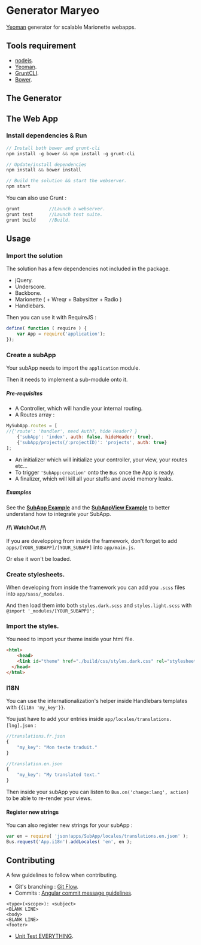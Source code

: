 # Generator Maryeo
[Yeoman](http://yeoman.io) generator for scalable Marionette webapps.

Tools requirement
------------------

- [nodejs](http://nodejs.org).
- [Yeoman](http://yeoman.io).
- [GruntCLI](https://github.com/gruntjs/grunt-cli).
- [Bower](https://bower.io).

The Generator
-----------


The Web App
-----------

### Install dependencies & Run

```javascript
// Install both bower and grunt-cli
npm install -g bower && npm install -g grunt-cli

// Update/install dependencies
npm install && bower install

// Build the solution && start the webserver.
npm start
```

You can also use Grunt :

```javascript
grunt           //Launch a webserver.
grunt test      //Launch test suite.
grunt build     //Build.
```

Usage
-----

### Import the solution

The solution has a few dependencies not included in the package.
- jQuery.
- Underscore.
- Backbone.
- Marionette ( + Wreqr + Babysitter + Radio )
- Handlebars.

Then you can use it with RequireJS :

```javascript
define( function ( require ) {
    var App = require('application');
});
```


### Create a subApp

Your subApp needs to import the `application` module.

Then it needs to implement a sub-module onto it.

##### Pre-requisites

- A Controller, which will handle your internal routing.
- A Routes array :
```javascript
MySubApp.routes = [
//{'route': 'handler', need Auth?, hide Header? }
    {'subApp': 'index', auth: false, hideHeader: true},
    {'subApp/projects(/:projectID)': 'projects', auth: true}
];
```
- An initializer which will initialize your controller, your view, your routes etc...
- To trigger `'SubApp:creation'` onto the `Bus` once the App is ready.
- A finalizer, which will kill all your stuffs and avoid memory leaks.

##### Examples

See the [**SubApp Example**](example/main.js) and the [**SubAppView Example**](example/views/AppExView.js) to better understand how to integrate your SubApp.

#### /!\ WatchOut /!\

If you are developping from inside the framework, don't forget to
add `apps/[YOUR_SUBAPP]/[YOUR_SUBAPP]` into `app/main.js`.

Or else it won't be loaded.

### Create stylesheets.

When developing from inside the framework you can add you `.scss` files into `app/sass/_modules`.

And then load them into both `styles.dark.scss` and `styles.light.scss` with `@import '_modules/[YOUR_SUBAPP]';`

### Import the styles.

You need to import your theme inside your html file.

```html
<html>
    <head>
    <link id="theme" href="./build/css/styles.dark.css" rel="stylesheet" type="text/css">
  </head>
</html>
```


### I18N

You can use the internationalization's helper inside Handlebars templates with `{{i18n 'my_key'}}`.

You just have to add your entries inside `app/locales/translations.[lng].json` :

```javascript
//translations.fr.json
{
    "my_key": "Mon texte traduit."
}

//translation.en.json
{
    "my_key": "My translated text."
}
```

Then inside your subApp you can listen to `Bus.on('change:lang', action)` to be able to re-render your views.

#### Register new strings

You can also register new strings for your subApp :

```javascript
var en = require( 'json!apps/SubApp/locales/translations.en.json' );
Bus.request('App.i18n').addLocales( 'en', en );
```

Contributing
------------

A few guidelines to follow when contributing.

- Git's branching : [Git Flow](http://nvie.com/posts/a-successful-git-branching-model/).
- Commits : [Angular commit message guidelines](https://github.com/angular/angular.js/blob/master/CONTRIBUTING.md#-git-commit-guidelines).
```
<type>(<scope>): <subject>
<BLANK LINE>
<body>
<BLANK LINE>
<footer>
```
- [Unit Test EVERYTHING](test).
